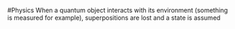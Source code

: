 #Physics
When a quantum object interacts with its environment (something is measured for example), superpositions are lost and a state is assumed